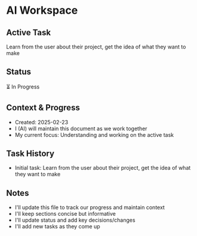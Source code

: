 # AI Workspace

## Active Task
Learn from the user about their project, get the idea of what they want to make

## Status
⏳ In Progress

## Context & Progress
- Created: 2025-02-23
- I (AI) will maintain this document as we work together
- My current focus: Understanding and working on the active task

## Task History
- Initial task: Learn from the user about their project, get the idea of what they want to make

## Notes
- I'll update this file to track our progress and maintain context
- I'll keep sections concise but informative
- I'll update status and add key decisions/changes
- I'll add new tasks as they come up